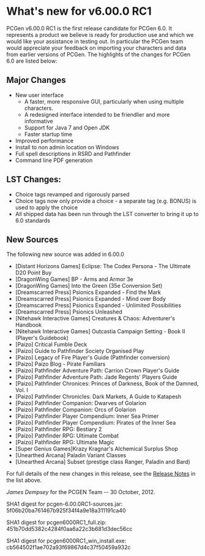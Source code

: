 # What's new for v6.00.0 RC1

PCGen v6.00.0 RC1 is the first release candidate for PCGen 6.0. It represents a product we believe is 
ready for production use and which we would like your assistance in testing out. In particular the 
PCGen team would appreciate your feedback on importing your characters and data from earlier versions 
of PCGen. The highlights of the changes for PCGen 6.0 are listed below:
  
## Major Changes


* New user interface
	* A faster, more responsive GUI, particularly when using multiple characters.
	* A redesigned interface intended to be friendlier and more informative
	* Support for Java 7 and Open JDK
	* Faster startup time
* Improved performance
* Install to non admin location on Windows
* Full spell descriptions in RSRD and Pathfinder
* Command line PDF generation

## LST Changes:

* Choice tags revamped and rigorously parsed
* Choice tags now only provide a choice - a separate tag (e.g. BONUS) is used to apply the choice
* All shipped data has been run through the LST converter to bring it up to 6.0 standards


## New Sources

The following new source was added in 6.00.0

* [Distant Horizons Games] Eclipse: The Codex Persona - The Ultimate D20 Point Buy
* [DragonWing Games] BP - Arms and Armor 3e
* [DragonWing Games] Into the Green (35e Conversion Set)
* [Dreamscarred Press] Psionics Expanded - Find the Mark
* [Dreamscarred Press] Psionics Expanded - Mind over Body
* [Dreamscarred Press] Psionics Expanded - Unlimited Possibilities
* [Dreamscarred Press] Psionics Unleashed
* [Nitehawk Interactive Games] Creatures & Chaos: Adventurer's Handbook
* [Nitehawk Interactive Games] Outcastia Campaign Setting - Book II (Player's Guidebook)
* [Paizo] Critical Fumble Deck
* [Paizo] Guide to Pathfinder Society Organised Play
* [Paizo] Legacy of Fire Player's Guide (Pathfinder conversion)
* [Paizo] Paizo Blog - Pirate Familiars
* [Paizo] Pathfinder Adventure Path: Carrion Crown Player's Guide
* [Paizo] Pathfinder Adventure Path: Jade Regents' Players Guide
* [Paizo] Pathfinder Chronices: Princes of Darkness, Book of the Damned, Vol. I
* [Paizo] Pathfinder Chronicles: Dark Markets, A Guide to Katapesh
* [Paizo] Pathfinder Companion: Dwarves of Golarion
* [Paizo] Pathfinder Companion: Orcs of Golarion
* [Paizo] Pathfinder Player Compendium: Inner Sea Primer
* [Paizo] Pathfinder Player Compendium: Pirates of the Inner Sea
* [Paizo] Pathfinder RPG: Bestiary 2
* [Paizo] Pathfinder RPG: Ultimate Combat
* [Paizo] Pathfinder RPG: Ultimate Magic
* [Super Genius Games]Krazy Kragnar's Alchemical Surplus Shop
* [Unearthed Arcana] Paladin Variant Classes
* [Unearthed Arcana] Subset (prestige class Ranger, Paladin and Bard)


For full details of the new changes in this release, see the 
[Release Notes](https://sourceforge.net/projects/pcgen/files/PCGen%20Unstable/6.00.0%20RC1/pcgen-release-notes-6000RC1.html/download) in the list above.

*James Dempsey* for the PCGEN Team -- 30 October, 2012.



SHA1 digest for pcgen-6.00.0RC1-sources.jar:
5f06b20ba761467b925f34f4a9e18a311191ca40 

SHA1 digest for pcgen6000RC1_full.zip:
451b70dd5382c4284f0aa6a22c3b681d3dec56cc 

SHA1 digest for pcgen6000RC1_win_install.exe:
cb564502f1ae702a93f69867d4c37f50459a932c 